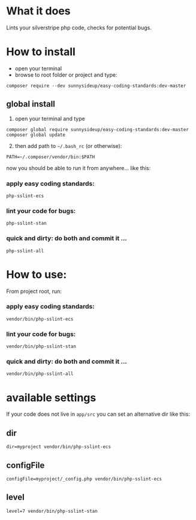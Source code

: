 # What it does

Lints your silverstripe php code, checks for potential bugs.

# How to install

 - open your terminal
 - browse to root folder or project and type: 
 ```
 composer require --dev sunnysideup/easy-coding-standards:dev-master
 ```

## global install

1. open your terminal and type
```
composer global require sunnysideup/easy-coding-standards:dev-master
composer global update
```

2. then add path to `~/.bash_rc` (or otherwise):
```
PATH=~/.composer/vendor/bin:$PATH
```

now you should be able to run it from anywhere... like this:

### apply easy coding standards:
```
php-sslint-ecs
```

### lint your code for bugs:
```
php-sslint-stan
```
### quick and dirty: do both and commit it ... 
```
php-sslint-all
```



# How to use:
From project root, run:

### apply easy coding standards:
```
vendor/bin/php-sslint-ecs
```

### lint your code for bugs:
```
vendor/bin/php-sslint-stan
```
### quick and dirty: do both and commit it ... 
```
vendor/bin/php-sslint-all
```

# available settings

If your code does not live in `app/src` you can set an alternative dir like this:

## dir
`dir=myproject vendor/bin/php-sslint-ecs`

## configFile
`configFile=myproject/_config.php vendor/bin/php-sslint-ecs`

## level
`level=7 vendor/bin/php-sslint-stan`

